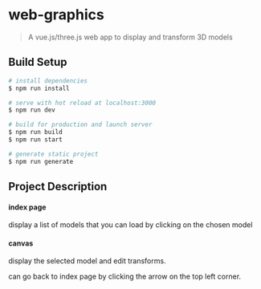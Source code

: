 # web-graphics

> A vue.js/three.js web app to display and transform 3D models

## Build Setup

``` bash
# install dependencies
$ npm run install

# serve with hot reload at localhost:3000
$ npm run dev

# build for production and launch server
$ npm run build
$ npm run start

# generate static project
$ npm run generate
```

## Project Description

#### index page

display a list of models that you can load by clicking on the chosen model

#### canvas

display the selected model and edit transforms.

can go back to index page by clicking the arrow on the top left corner.